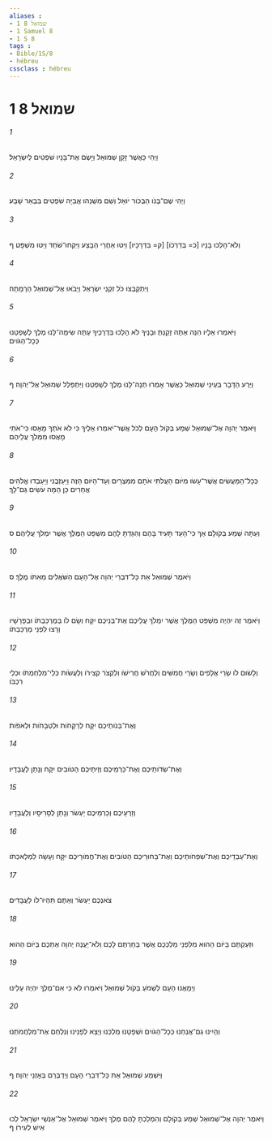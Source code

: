 ```yaml
---
aliases : 
- 1 שמואל 8
- 1 Samuel 8
- 1 S 8
tags : 
- Bible/1S/8
- hébreu
cssclass : hébreu
---
```


# 1 שמואל 8

###### 1
וַיְהִי כַּאֲשֶׁר זָקֵן שְׁמוּאֵל וַיָּשֶׂם אֶת־בָּנָיו שֹׁפְטִים לְיִשְׂרָאֵל׃
###### 2
וַיְהִי שֶׁם־בְּנֹו הַבְּכֹור יֹואֵל וְשֵׁם מִשְׁנֵהוּ אֲבִיָּה שֹׁפְטִים בִּבְאֵר שָׁבַע׃
###### 3
וְלֹא־הָלְכוּ בָנָיו [כ= בְּדַרְכֹו] [ק= בִּדְרָכָיו] וַיִּטּוּ אַחֲרֵי הַבָּצַע וַיִּקְחוּ־שֹׁחַד וַיַּטּוּ מִשְׁפָּט׃ ף
###### 4
וַיִּתְקַבְּצוּ כֹּל זִקְנֵי יִשְׂרָאֵל וַיָּבֹאוּ אֶל־שְׁמוּאֵל הָרָמָתָה׃
###### 5
וַיֹּאמְרוּ אֵלָיו הִנֵּה אַתָּה זָקַנְתָּ וּבָנֶיךָ לֹא הָלְכוּ בִּדְרָכֶיךָ עַתָּה שִׂימָה־לָּנוּ מֶלֶךְ לְשָׁפְטֵנוּ כְּכָל־הַגֹּויִם׃
###### 6
וַיֵּרַע הַדָּבָר בְּעֵינֵי שְׁמוּאֵל כַּאֲשֶׁר אָמְרוּ תְּנָה־לָּנוּ מֶלֶךְ לְשָׁפְטֵנוּ וַיִּתְפַּלֵּל שְׁמוּאֵל אֶל־יְהוָה׃ ף
###### 7
וַיֹּאמֶר יְהוָה אֶל־שְׁמוּאֵל שְׁמַע בְּקֹול הָעָם לְכֹל אֲשֶׁר־יֹאמְרוּ אֵלֶיךָ כִּי לֹא אֹתְךָ מָאָסוּ כִּי־אֹתִי מָאֲסוּ מִמְּלֹךְ עֲלֵיהֶם׃
###### 8
כְּכָל־הַמַּעֲשִׂים אֲשֶׁר־עָשׂוּ מִיֹּום הַעֲלֹתִי אֹתָם מִמִּצְרַיִם וְעַד־הַיֹּום הַזֶּה וַיַּעַזְבֻנִי וַיַּעַבְדוּ אֱלֹהִים אֲחֵרִים כֵּן הֵמָּה עֹשִׂים גַּם־לָךְ׃
###### 9
וְעַתָּה שְׁמַע בְּקֹולָם אַךְ כִּי־הָעֵד תָּעִיד בָּהֶם וְהִגַּדְתָּ לָהֶם מִשְׁפַּט הַמֶּלֶךְ אֲשֶׁר יִמְלֹךְ עֲלֵיהֶם׃ ס
###### 10
וַיֹּאמֶר שְׁמוּאֵל אֵת כָּל־דִּבְרֵי יְהוָה אֶל־הָעָם הַשֹּׁאֲלִים מֵאִתֹּו מֶלֶךְ׃ ס
###### 11
וַיֹּאמֶר זֶה יִהְיֶה מִשְׁפַּט הַמֶּלֶךְ אֲשֶׁר יִמְלֹךְ עֲלֵיכֶם אֶת־בְּנֵיכֶם יִקָּח וְשָׂם לֹו בְּמֶרְכַּבְתֹּו וּבְפָרָשָׁיו וְרָצוּ לִפְנֵי מֶרְכַּבְתֹּו׃
###### 12
וְלָשׂוּם לֹו שָׂרֵי אֲלָפִים וְשָׂרֵי חֲמִשִּׁים וְלַחֲרֹשׁ חֲרִישֹׁו וְלִקְצֹר קְצִירֹו וְלַעֲשֹׂות כְּלֵי־מִלְחַמְתֹּו וּכְלֵי רִכְבֹּו׃
###### 13
וְאֶת־בְּנֹותֵיכֶם יִקָּח לְרַקָּחֹות וּלְטַבָּחֹות וּלְאֹפֹות׃
###### 14
וְאֶת־שְׂדֹותֵיכֶם וְאֶת־כַּרְמֵיכֶם וְזֵיתֵיכֶם הַטֹּובִים יִקָּח וְנָתַן לַעֲבָדָיו׃
###### 15
וְזַרְעֵיכֶם וְכַרְמֵיכֶם יַעְשֹׂר וְנָתַן לְסָרִיסָיו וְלַעֲבָדָיו׃
###### 16
וְאֶת־עַבְדֵיכֶם וְאֶת־שִׁפְחֹותֵיכֶם וְאֶת־בַּחוּרֵיכֶם הַטֹּובִים וְאֶת־חֲמֹורֵיכֶם יִקָּח וְעָשָׂה לִמְלַאכְתֹּו׃
###### 17
צֹאנְכֶם יַעְשֹׂר וְאַתֶּם תִּהְיוּ־לֹו לַעֲבָדִים׃
###### 18
וּזְעַקְתֶּם בַּיֹּום הַהוּא מִלִּפְנֵי מַלְכְּכֶם אֲשֶׁר בְּחַרְתֶּם לָכֶם וְלֹא־יַעֲנֶה יְהוָה אֶתְכֶם בַּיֹּום הַהוּא׃
###### 19
וַיְמָאֲנוּ הָעָם לִשְׁמֹעַ בְּקֹול שְׁמוּאֵל וַיֹּאמְרוּ לֹּא כִּי אִם־מֶלֶךְ יִהְיֶה עָלֵינוּ׃
###### 20
וְהָיִינוּ גַם־אֲנַחְנוּ כְּכָל־הַגֹּויִם וּשְׁפָטָנוּ מַלְכֵּנוּ וְיָצָא לְפָנֵינוּ וְנִלְחַם אֶת־מִלְחֲמֹתֵנוּ׃
###### 21
וַיִּשְׁמַע שְׁמוּאֵל אֵת כָּל־דִּבְרֵי הָעָם וַיְדַבְּרֵם בְּאָזְנֵי יְהוָה׃ ף
###### 22
וַיֹּאמֶר יְהוָה אֶל־שְׁמוּאֵל שְׁמַע בְּקֹולָם וְהִמְלַכְתָּ לָהֶם מֶלֶךְ וַיֹּאמֶר שְׁמוּאֵל אֶל־אַנְשֵׁי יִשְׂרָאֵל לְכוּ אִישׁ לְעִירֹו׃ ף
